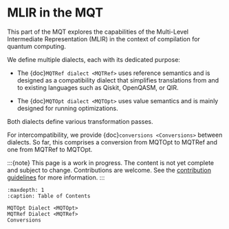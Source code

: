# MLIR in the MQT

This part of the MQT explores the capabilities of the Multi-Level Intermediate Representation (MLIR) in the context of compilation for quantum computing.

We define multiple dialects, each with its dedicated purpose:

- The {doc}`MQTRef dialect <MQTRef>` uses reference semantics and is designed as a compatibility dialect that simplifies translations from and to existing languages such as Qiskit, OpenQASM, or QIR.

- The {doc}`MQTOpt dialect <MQTOpt>` uses value semantics and is mainly designed for running optimizations.

Both dialects define various transformation passes.

For intercompatibility, we provide {doc}`conversions <Conversions>` between dialects.
So far, this comprises a conversion from MQTOpt to MQTRef and one from MQTRef to MQTOpt.

:::{note}
This page is a work in progress.
The content is not yet complete and subject to change.
Contributions are welcome.
See the [contribution guidelines](contributing.md) for more information.
:::

```{toctree}
:maxdepth: 1
:caption: Table of Contents

MQTOpt Dialect <MQTOpt>
MQTRef Dialect <MQTRef>
Conversions
```
